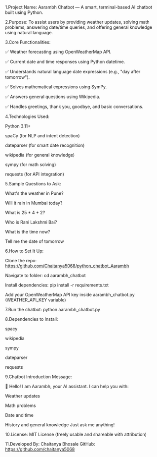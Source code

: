 1.Project Name:
Aarambh Chatbot — A smart, terminal-based AI chatbot built using Python.

2.Purpose:
To assist users by providing weather updates, solving math problems, answering date/time queries, and offering general knowledge using natural language.

3.Core Functionalities:

✅ Weather forecasting using OpenWeatherMap API.

✅ Current date and time responses using Python datetime.

✅ Understands natural language date expressions (e.g., "day after tomorrow").

✅ Solves mathematical expressions using SymPy.

✅ Answers general questions using Wikipedia.

✅ Handles greetings, thank you, goodbye, and basic conversations.

4.Technologies Used:

 Python 3.11+

 spaCy (for NLP and intent detection)

 dateparser (for smart date recognition)

 wikipedia (for general knowledge)

 sympy (for math solving)

 requests (for API integration)

5.Sample Questions to Ask:

 What's the weather in Pune?

 Will it rain in Mumbai today?

 What is 25 * 4 + 2?

 Who is Rani Lakshmi Bai?

 What is the time now?

 Tell me the date of tomorrow

 6.How to Set It Up:

Clone the repo:  https://github.com/Chaitanya5068/python_chatbot_Aarambh

Navigate to folder: cd aarambh_chatbot

Install dependencies: pip install -r requirements.txt

Add your OpenWeatherMap API key inside aarambh_chatbot.py (WEATHER_API_KEY variable)

7.Run the chatbot: python aarambh_chatbot.py

8.Dependencies to Install:

spacy

wikipedia

sympy

dateparser

requests

9.Chatbot Introduction Message:

🤖 Hello! I am Aarambh, your AI assistant. I can help you with:

Weather updates

Math problems

Date and time

History and general knowledge
Just ask me anything!

10.License:
MIT License (freely usable and shareable with attribution)

11.Developed By:
Chaitanya Bhosale
GitHub: https://github.com/chaitanya5068
